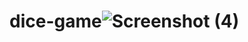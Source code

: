 # dice-game![Screenshot (4)](https://github.com/Priyamah28/dice-game/assets/159419055/27e40134-3773-40cc-9cf9-79d334db9d76)
